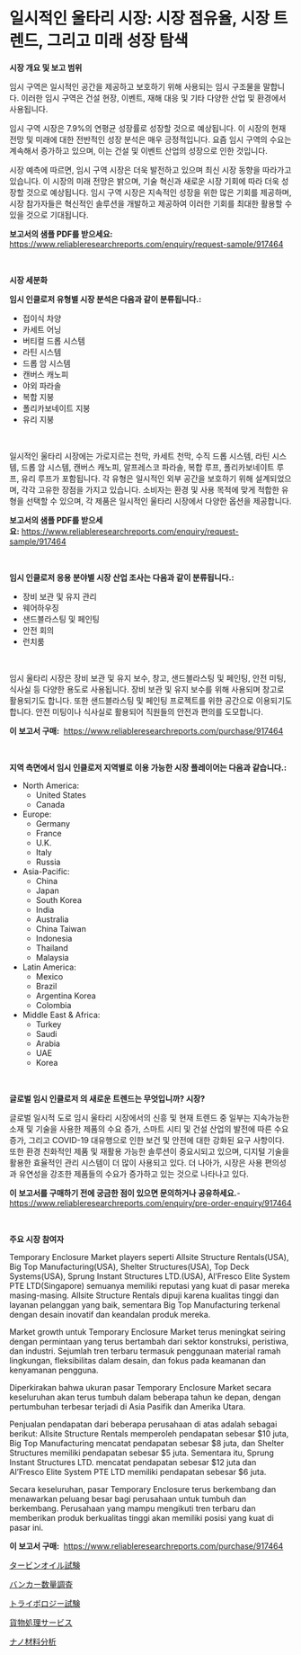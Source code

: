 <p><h1>일시적인 울타리 시장: 시장 점유율, 시장 트렌드, 그리고 미래 성장 탐색</h1></p><p><strong>시장 개요 및 보고 범위</strong></p>
<p><p>임시 구역은 일시적인 공간을 제공하고 보호하기 위해 사용되는 임시 구조물을 말합니다. 이러한 임시 구역은 건설 현장, 이벤트, 재해 대응 및 기타 다양한 산업 및 환경에서 사용됩니다.</p><p>임시 구역 시장은 7.9%의 연평균 성장률로 성장할 것으로 예상됩니다. 이 시장의 현재 전망 및 미래에 대한 전반적인 성장 분석은 매우 긍정적입니다. 요즘 임시 구역의 수요는 계속해서 증가하고 있으며, 이는 건설 및 이벤트 산업의 성장으로 인한 것입니다.</p><p>시장 예측에 따르면, 임시 구역 시장은 더욱 발전하고 있으며 최신 시장 동향을 따라가고 있습니다. 이 시장의 미래 전망은 밝으며, 기술 혁신과 새로운 시장 기회에 따라 더욱 성장할 것으로 예상됩니다. 임시 구역 시장은 지속적인 성장을 위한 많은 기회를 제공하며, 시장 참가자들은 혁신적인 솔루션을 개발하고 제공하여 이러한 기회를 최대한 활용할 수 있을 것으로 기대됩니다.</p></p>
<p><strong>보고서의 샘플 PDF를 받으세요:</strong> <a href="https://www.reliableresearchreports.com/enquiry/request-sample/917464">https://www.reliableresearchreports.com/enquiry/request-sample/917464</a></p>
<p>&nbsp;</p>
<p><strong>시장 세분화</strong></p>
<p><strong>임시 인클로저 유형별 시장 분석은 다음과 같이 분류됩니다.:</strong></p>
<p><ul><li>접이식 차양</li><li>카세트 어닝</li><li>버티컬 드롭 시스템</li><li>라틴 시스템</li><li>드롭 암 시스템</li><li>캔버스 캐노피</li><li>야외 파라솔</li><li>복합 지붕</li><li>폴리카보네이트 지붕</li><li>유리 지붕</li></ul></p>
<p>&nbsp;</p>
<p><p>일시적인 울타리 시장에는 가로지르는 천막, 카세트 천막, 수직 드롭 시스템, 라틴 시스템, 드롭 암 시스템, 캔버스 캐노피, 알프레스코 파라솔, 복합 루프, 폴리카보네이트 루프, 유리 루프가 포함됩니다. 각 유형은 일시적인 외부 공간을 보호하기 위해 설계되었으며, 각각 고유한 장점을 가지고 있습니다. 소비자는 환경 및 사용 목적에 맞게 적합한 유형을 선택할 수 있으며, 각 제품은 일시적인 울타리 시장에서 다양한 옵션을 제공합니다.</p></p>
<p><strong>보고서의 샘플 PDF를 받으세요:</strong>&nbsp;<a href="https://www.reliableresearchreports.com/enquiry/request-sample/917464">https://www.reliableresearchreports.com/enquiry/request-sample/917464</a></p>
<p>&nbsp;</p>
<p><strong> 임시 인클로저 응용 분야별 시장 산업 조사는 다음과 같이 분류됩니다.:</strong></p>
<p><ul><li>장비 보관 및 유지 관리</li><li>웨어하우징</li><li>샌드블라스팅 및 페인팅</li><li>안전 회의</li><li>런치룸</li></ul></p>
<p>&nbsp;</p>
<p><p>임시 울타리 시장은 장비 보관 및 유지 보수, 창고, 샌드블라스팅 및 페인팅, 안전 미팅, 식사실 등 다양한 용도로 사용됩니다. 장비 보관 및 유지 보수를 위해 사용되며 창고로 활용되기도 합니다. 또한 샌드블라스팅 및 페인팅 프로젝트를 위한 공간으로 이용되기도 합니다. 안전 미팅이나 식사실로 활용되어 직원들의 안전과 편의를 도모합니다.</p></p>
<p><strong>이 보고서 구매:</strong>&nbsp; <a href="https://www.reliableresearchreports.com/purchase/917464">https://www.reliableresearchreports.com/purchase/917464</a></p>
<p>&nbsp;</p>
<p><strong>지역 측면에서 임시 인클로저 지역별로 이용 가능한 시장 플레이어는 다음과 같습니다.:</strong></p>
<p><ul>
    <li>
        North America:
        <ul>
            <li>United States</li>
            <li>Canada</li>
        </ul>
    </li>
    <li>
        Europe:
        <ul>
            <li>Germany</li>
            <li>France</li>
            <li>U.K.</li>
            <li>Italy</li>
            <li>Russia</li>
        </ul>
    </li>
    <li>
        Asia-Pacific:
        <ul>
            <li>China</li>
            <li>Japan</li>
            <li>South Korea</li>
            <li>India</li>
            <li>Australia</li>
            <li>China Taiwan</li>
            <li>Indonesia</li>
            <li>Thailand</li>
            <li>Malaysia</li>
        </ul>
    </li>
    <li>
        Latin America:
        <ul>
            <li>Mexico</li>
            <li>Brazil</li>
            <li>Argentina Korea</li>
            <li>Colombia</li>
        </ul>
    </li>
    <li>
        Middle East & Africa:
        <ul>
            <li>Turkey</li>
            <li>Saudi</li>
            <li>Arabia</li>
            <li>UAE</li>
            <li>Korea</li>
        </ul>
    </li>
    </ul></p>
<p>&nbsp;</p>
<p><strong>글로벌 임시 인클로저 의 새로운 트렌드는 무엇입니까? 시장?</strong></p>
<p><p>글로벌 일시적 도로 임시 울타리 시장에서의 신흥 및 현재 트렌드 중 일부는 지속가능한 소재 및 기술을 사용한 제품의 수요 증가, 스마트 시티 및 건설 산업의 발전에 따른 수요 증가, 그리고 COVID-19 대유행으로 인한 보건 및 안전에 대한 강화된 요구 사항이다. 또한 환경 친화적인 제품 및 재활용 가능한 솔루션이 중요시되고 있으며, 디지털 기술을 활용한 효율적인 관리 시스템이 더 많이 사용되고 있다. 더 나아가, 시장은 사용 편의성과 유연성을 강조한 제품들의 수요가 증가하고 있는 것으로 나타나고 있다.</p></p>
<p><strong>이 보고서를 구매하기 전에 궁금한 점이 있으면 문의하거나 공유하세요.</strong>- <a href="https://www.reliableresearchreports.com/enquiry/pre-order-enquiry/917464">https://www.reliableresearchreports.com/enquiry/pre-order-enquiry/917464</a></p>
<p>&nbsp;</p>
<p><strong>주요 시장 참여자</strong></p>
<p><p>Temporary Enclosure Market players seperti Allsite Structure Rentals(USA), Big Top Manufacturing(USA), Shelter Structures(USA), Top Deck Systems(USA), Sprung Instant Structures LTD.(USA), Al’Fresco Elite System PTE LTD(Singapore) semuanya memiliki reputasi yang kuat di pasar mereka masing-masing. Allsite Structure Rentals dipuji karena kualitas tinggi dan layanan pelanggan yang baik, sementara Big Top Manufacturing terkenal dengan desain inovatif dan keandalan produk mereka.</p><p>Market growth untuk Temporary Enclosure Market terus meningkat seiring dengan permintaan yang terus bertambah dari sektor konstruksi, peristiwa, dan industri. Sejumlah tren terbaru termasuk penggunaan material ramah lingkungan, fleksibilitas dalam desain, dan fokus pada keamanan dan kenyamanan pengguna.</p><p>Diperkirakan bahwa ukuran pasar Temporary Enclosure Market secara keseluruhan akan terus tumbuh dalam beberapa tahun ke depan, dengan pertumbuhan terbesar terjadi di Asia Pasifik dan Amerika Utara.</p><p>Penjualan pendapatan dari beberapa perusahaan di atas adalah sebagai berikut: Allsite Structure Rentals memperoleh pendapatan sebesar $10 juta, Big Top Manufacturing mencatat pendapatan sebesar $8 juta, dan Shelter Structures memiliki pendapatan sebesar $5 juta. Sementara itu, Sprung Instant Structures LTD. mencatat pendapatan sebesar $12 juta dan Al’Fresco Elite System PTE LTD memiliki pendapatan sebesar $6 juta.</p><p>Secara keseluruhan, pasar Temporary Enclosure terus berkembang dan menawarkan peluang besar bagi perusahaan untuk tumbuh dan berkembang. Perusahaan yang mampu mengikuti tren terbaru dan memberikan produk berkualitas tinggi akan memiliki posisi yang kuat di pasar ini.</p></p>
<p><strong>이 보고서 구매:</strong>&nbsp;&nbsp;<a href="https://www.reliableresearchreports.com/purchase/917464">https://www.reliableresearchreports.com/purchase/917464</a></p>
<p><p><a href="https://github.com/cbigkbh02719/Market-Research-Report-List-1/blob/main/7659397183298.md">タービンオイル試験</a></p><p><a href="https://github.com/cbigkbh02719/Market-Research-Report-List-1/blob/main/4176722183300.md">バンカー数量調査</a></p><p><a href="https://github.com/mreklxf44233/Market-Research-Report-List-1/blob/main/4499178183297.md">トライボロジー試験</a></p><p><a href="https://github.com/mreklxf44233/Market-Research-Report-List-1/blob/main/1430778183301.md">貨物処理サービス</a></p><p><a href="https://github.com/mreklxf44233/Market-Research-Report-List-1/blob/main/6179039183299.md">ナノ材料分析</a></p></p>
